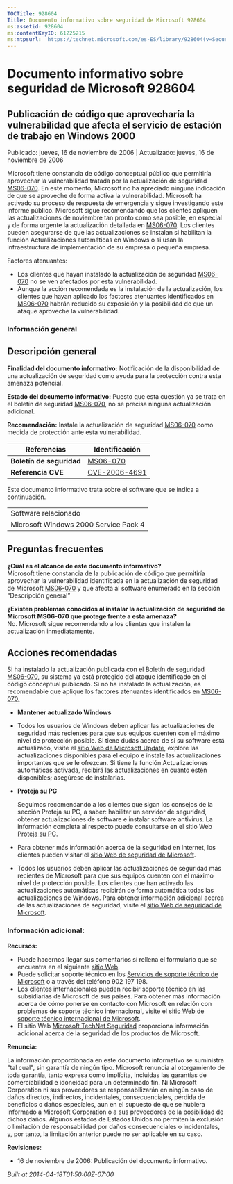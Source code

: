 ```yaml
---
TOCTitle: 928604
Title: Documento informativo sobre seguridad de Microsoft 928604
ms:assetid: 928604
ms:contentKeyID: 61225215
ms:mtpsurl: 'https://technet.microsoft.com/es-ES/library/928604(v=Security.10)'
---
```



Documento informativo sobre seguridad de Microsoft 928604
=========================================================

Publicación de código que aprovecharía la vulnerabilidad que afecta el servicio de estación de trabajo en Windows 2000
----------------------------------------------------------------------------------------------------------------------

Publicado: jueves, 16 de noviembre de 2006 | Actualizado: jueves, 16 de noviembre de 2006

Microsoft tiene constancia de código conceptual público que permitiría aprovechar la vulnerabilidad tratada por la actualización de seguridad [MS06-070](http://www.microsoft.com/spain/technet/seguridad/boletines/ms06-070.mspx%20\t%20_blank). En este momento, Microsoft no ha apreciado ninguna indicación de que se aproveche de forma activa la vulnerabilidad. Microsoft ha activado su proceso de respuesta de emergencia y sigue investigando este informe público.
Microsoft sigue recomendando que los clientes apliquen las actualizaciones de noviembre tan pronto como sea posible, en especial y de forma urgente la actualización detallada en [MS06-070](http://www.microsoft.com/spain/technet/seguridad/boletines/ms06-070.mspx). Los clientes pueden asegurarse de que las actualizaciones se instalan si habilitan la función Actualizaciones automáticas en Windows o si usan la infraestructura de implementación de su empresa o pequeña empresa.

Factores atenuantes:

-   Los clientes que hayan instalado la actualización de seguridad [MS06-070](http://www.microsoft.com/spain/technet/seguridad/boletines/ms06-070.mspx) no se ven afectados por esta vulnerabilidad.
-   Aunque la acción recomendada es la instalación de la actualización, los clientes que hayan aplicado los factores atenuantes identificados en [MS06-070](http://www.microsoft.com/spain/technet/seguridad/boletines/ms06-070.mspx) habrán reducido su exposición y la posibilidad de que un ataque aproveche la vulnerabilidad.

### Información general

Descripción general
-------------------

**Finalidad del documento informativo:** Notificación de la disponibilidad de una actualización de seguridad como ayuda para la protección contra esta amenaza potencial.

**Estado del documento informativo:** Puesto que esta cuestión ya se trata en el boletín de seguridad [MS06-070](http://www.microsoft.com/spain/technet/seguridad/boletines/ms06-070.mspx), no se precisa ninguna actualización adicional.

**Recomendación:** Instale la actualización de seguridad [MS06-070](http://www.microsoft.com/spain/technet/seguridad/boletines/ms06-070.mspx) como medida de protección ante esta vulnerabilidad.

| Referencias              | Identificación                                                                                     |
|--------------------------|----------------------------------------------------------------------------------------------------|
| **Boletín de seguridad** | [MS06-070](http://www.microsoft.com/spain/technet/seguridad/boletines/ms06-070.mspx%20\t%20_blank) |
| **Referencia CVE**       | [CVE-2006-4691](http://www.cve.mitre.org/cgi-bin/cvename.cgi?name=cve-2006-4691)                   |

Este documento informativo trata sobre el software que se indica a continuación.

|                                       |
|---------------------------------------|
| Software relacionado                  |
| Microsoft Windows 2000 Service Pack 4 |

Preguntas frecuentes
--------------------

**¿Cuál es el alcance de este documento informativo?**  
Microsoft tiene constancia de la publicación de código que permitiría aprovechar la vulnerabilidad identificada en la actualización de seguridad de Microsoft [MS06-070](http://www.microsoft.com/spain/technet/seguridad/boletines/ms06-070.mspx) y que afecta al software enumerado en la sección “Descripción general”

**¿Existen problemas conocidos al instalar la actualización de seguridad de Microsoft MS06-070 que protege frente a esta amenaza?**  
No. Microsoft sigue recomendando a los clientes que instalen la actualización inmediatamente.

Acciones recomendadas
---------------------

Si ha instalado la actualización publicada con el Boletín de seguridad [MS06-070](http://technet.microsoft.com/security/bulletin/ms06-070), su sistema ya está protegido del ataque identificado en el código conceptual publicado. Si no ha instalado la actualización, es recomendable que aplique los factores atenuantes identificados en [MS06-070.](http://technet.microsoft.com/security/bulletin/ms06-070)

-   **Mantener actualizado Windows**
-   Todos los usuarios de Windows deben aplicar las actualizaciones de seguridad más recientes para que sus equipos cuenten con el máximo nivel de protección posible. Si tiene dudas acerca de si su software está actualizado, visite el [sitio Web de Microsoft Update](http://update.microsoft.com/microsoftupdate), explore las actualizaciones disponibles para el equipo e instale las actualizaciones importantes que se le ofrezcan. Si tiene la función Actualizaciones automáticas activada, recibirá las actualizaciones en cuanto estén disponibles; asegúrese de instalarlas.
-   **Proteja su PC**

    Seguimos recomendando a los clientes que sigan los consejos de la sección Proteja su PC, a saber: habilitar un servidor de seguridad, obtener actualizaciones de software e instalar software antivirus. La información completa al respecto puede consultarse en el sitio Web [Proteja su PC](http://www.microsoft.com/protect).

-   Para obtener más información acerca de la seguridad en Internet, los clientes pueden visitar el [sitio Web de seguridad de Microsoft](http://www.microsoft.com/security).
-   Todos los usuarios deben aplicar las actualizaciones de seguridad más recientes de Microsoft para que sus equipos cuenten con el máximo nivel de protección posible. Los clientes que han activado las actualizaciones automáticas recibirán de forma automática todas las actualizaciones de Windows. Para obtener información adicional acerca de las actualizaciones de seguridad, visite el [sitio Web de seguridad de Microsoft](http://www.microsoft.com/security).

### Información adicional:

**Recursos:**

-   Puede hacernos llegar sus comentarios si rellena el formulario que se encuentra en el siguiente [sitio Web](https://support.microsoft.com/common/survey.aspx?scid=sw;en;1257&amp;showpage=1&amp;ws=technet&amp;sd=tech).
-   Puede solicitar soporte técnico en los [Servicios de soporte técnico de Microsoft](http://support.microsoft.com/default.aspx?scid=fh;es-es;incidentsubmit) o a través del teléfono 902 197 198.
-   Los clientes internacionales pueden recibir soporte técnico en las subsidiarias de Microsoft de sus países. Para obtener más información acerca de cómo ponerse en contacto con Microsoft en relación con problemas de soporte técnico internacional, visite el [sitio Web de soporte técnico internacional de Microsoft](http://go.microsoft.com/fwlink/?linkid=21155).
-   El sitio Web [Microsoft TechNet Seguridad](http://www.microsoft.com/spain/technet/seguridad/default.mspx) proporciona información adicional acerca de la seguridad de los productos de Microsoft.

**Renuncia:**

La información proporcionada en este documento informativo se suministra "tal cual", sin garantía de ningún tipo. Microsoft renuncia al otorgamiento de toda garantía, tanto expresa como implícita, incluidas las garantías de comerciabilidad e idoneidad para un determinado fin. Ni Microsoft Corporation ni sus proveedores se responsabilizarán en ningún caso de daños directos, indirectos, incidentales, consecuenciales, pérdida de beneficios o daños especiales, aun en el supuesto de que se hubiera informado a Microsoft Corporation o a sus proveedores de la posibilidad de dichos daños. Algunos estados de Estados Unidos no permiten la exclusión o limitación de responsabilidad por daños consecuenciales o incidentales, y, por tanto, la limitación anterior puede no ser aplicable en su caso.

**Revisiones:**

-   16 de noviembre de 2006: Publicación del documento informativo.

*Built at 2014-04-18T01:50:00Z-07:00*
